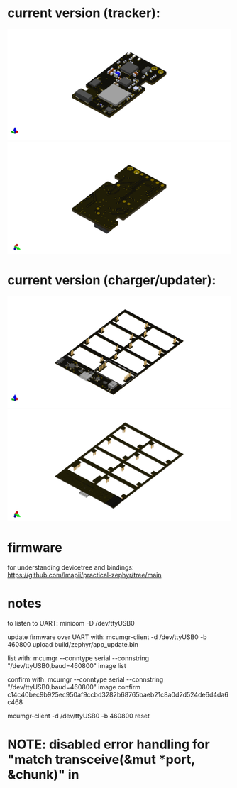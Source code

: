 # current version (tracker):

![board_render_front](full_body_tracker/front.png)
![board_render_back](full_body_tracker/back.png)

# current version (charger/updater):

![charger_render_front](charger/front.png)
![charger_render_back](charger/back.png)

# firmware
for understanding devicetree and bindings: https://github.com/lmapii/practical-zephyr/tree/main

# notes
to listen to UART: 
minicom -D /dev/ttyUSB0

update firmware over UART with: 
mcumgr-client -d /dev/ttyUSB0 -b 460800 upload build/zephyr/app_update.bin

list with:
mcumgr --conntype serial --connstring "/dev/ttyUSB0,baud=460800" image list

confirm with:
mcumgr --conntype serial --connstring "/dev/ttyUSB0,baud=460800" image confirm c14c40bec9b925ec950af9ccbd3282b68765baeb21c8a0d2d524de6d4da6c468

mcumgr-client -d /dev/ttyUSB0 -b 460800 reset

# NOTE: disabled error handling for "match transceive(&mut *port, &chunk)" in 
